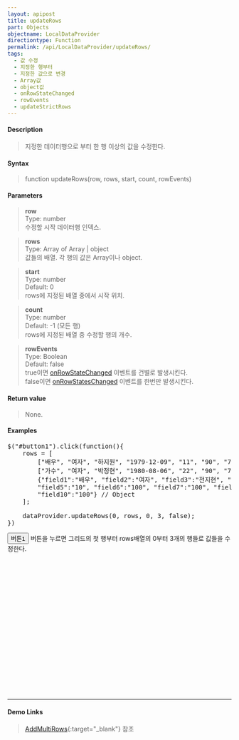 ```yaml
---
layout: apipost
title: updateRows
part: Objects
objectname: LocalDataProvider
directiontype: Function
permalink: /api/LocalDataProvider/updateRows/
tags:
  - 값 수정
  - 지정한 행부터
  - 지정한 값으로 변경
  - Array값
  - object값
  - onRowStateChanged
  - rowEvents
  - updateStrictRows
---
```


<script>
var gridView;
var dataProvider;
    
$(document).ready( function() {

    RealGridJS.setTrace(false);
    RealGridJS.setRootContext("/script");
    
    dataProvider = new RealGridJS.LocalDataProvider();
    gridView = new RealGridJS.GridView("realgrid");
    gridView.setDataSource(dataProvider);

    setFields(dataProvider);
    setColumns(gridView);

    var data = [
        ["가수", "여자", "정수라", "1988-09-02", "99", "90", "90", "100", "100", "90"],
        ["배우", "여자", "송윤아", "1990-02-18", "33", "90", "70", "60", "100", "80"],
        ["배우", "여자", "전도연", "1991-08-21", "22", "90", "70", "60", "100", "80"],
        ["가수", "여자", "이선희", "1978-01-19", "33", "90", "70", "60", "100", "80"],
        ["배우", "여자", "하지원", "1979-12-09", "11", "90", "70", "60", "100", "80"],
        ["가수", "여자", "소찬휘", "1987-05-12", "55", "90", "70", "60", "100", "80"],
        ["가수", "여자", "박정현", "1980-08-06", "22", "90", "70", "60", "100", "80"],
        ["배우", "여자", "전지현", "1977-03-28", "44", "90", "70", "60", "100", "80"]
    ];

    dataProvider.setRows(data);
    
    $("#button1").click(function(){
	    rows = [
	        ["배우", "여자", "하지원", "1979-12-09", "11", "90", "70", "60", "100", "80"],
	        ["가수", "여자", "박정현", "1980-08-06", "22", "90", "70", "60", "100", "80"],
	        {"field1":"배우", "field2":"여자", "field3":"전지현", "field4":"1977-03-28",
            "field5":"10", "field6":"100", "field7":"100", "field8":"100","field9":"100", 
            "field10":"100"}
	    ];

    	dataProvider.updateRows(0, rows, 0, 3, false);
	})

});

//다섯개의 필드를 가진 배열 객체를 생성합니다.
function setFields(provider) {
    var fields = [{
    	fieldName: "field1"
    }, {
        fieldName: "field2"
    }, {
        fieldName: "field3"
    }, {
        fieldName: "field4",
        dataType: "datetime"
    }, {
        fieldName: "field5",
        dataType: "number"
    }, {
        fieldName: "field6",
        dataType: "number"
    },{
        fieldName: "field7",
        dataType: "number"
    }, {
        fieldName: "field8",
        dataType: "number"
    }, {
        fieldName: "field9",
        dataType: "number"
    }, {
        fieldName: "field10",
        dataType: "number"
    }];

    //DataProvider의 setFields함수로 필드를 입력합니다.    
    provider.setFields(fields);    
}

//필드와 연결된 컬럼 배열 객체를 생성합니다.
function setColumns(grid) {
    var columns = [{
        name: "col1",
        fieldName: "field1",
        header : {
            text: "직업"
        },
        width : 60            
    }, {
        name: "col2",
        fieldName: "field2",
        header : {
            text: "성별"
        },
        editor : {
            type: "dropDown",
            dropDownCount: 2,
            values: ["남자", "여자"],
            labels: ["남", "여"],
            lookupDisplay: true
        },
        width: 50
    }, {
        name: "col3",
        fieldName: "field3",
        header : {
            text: "이름"
        },
        width: 80
    }, {
        name: "col4",
        fieldName: "field4",
        header : {
            text: "생일"
        },
        editor: {
            type: "date",
            datetimeFormat: "yyyy-MM-dd"
        },
        width: 90
    }, {
        name: "col5",
        fieldName: "field5",
        header : {
            text: "수학"
        },
        editor : {
            type: "number"
        },
        width: 80
    }, {
        name: "col6",
        fieldName: "field6",
        header : {
          text: "민법"
        },
        width: 80
    }, {
        name: "col7",
        fieldName: "field7",
        header : {
            text: "한국사"
        },
        width: 80
    }, {
        name: "col8",
        fieldName: "field8",
        header : {
            text: "영어"
        },
        width: 80
    }, {
        name: "col9",
        fieldName: "field9",
        header : {
            text: "과학"
        },
        width: 80
    }, {
        name: "col10",
        fieldName: "field10",
        header : {
            text: "사회"
        },
        width: 80
    }];

    //컬럼을 GridView에 입력 합니다.
    grid.setColumns(columns);

}

</script>

#### Description

> 지정한 데이터행으로 부터 한 행 이상의 값을 수정한다.

#### Syntax

> function updateRows(row, rows, start, count, rowEvents)

#### Parameters

> **row**  
> Type: number  
> 수정할 시작 데이터행 인덱스.

> **rows**  
> Type: Array of Array \| object  
> 값들의 배열. 각 행의 값은 Array이나 object.

> **start**  
> Type: number  
> Default: 0  
> rows에 지정된 배열 중에서 시작 위치.

> **count**  
> Type: number  
> Default: -1 (모든 행)  
> rows에 지정된 배열 중 수정할 행의 개수.

> **rowEvents**   
> Type: Boolean  
> Default: false  
> true이면 [onRowStateChanged](/api/LocalDataProvider/onRowStateChanged/) 이벤트를 건별로 발생시킨다.  
> false이면 [onRowStatesChanged](/api/LocalDataProvider/onRowStatesChanged/) 이벤트를 한번만 발생시킨다.  

#### Return value

> None.

#### Examples 

<pre class="prettyprint">
$("#button1").click(function(){
    rows = [
        ["배우", "여자", "하지원", "1979-12-09", "11", "90", "70", "60", "100", "80"],
        ["가수", "여자", "박정현", "1980-08-06", "22", "90", "70", "60", "100", "80"], // Array
        {"field1":"배우", "field2":"여자", "field3":"전지현", "field4":"1977-03-28",
        "field5":"10", "field6":"100", "field7":"100", "field8":"100","field9":"100", 
        "field10":"100"} // Object
    ];

    dataProvider.updateRows(0, rows, 0, 3, false);
})
</pre>

<button id="button1" class="btn btn-success btn-xs">버튼1</button>
버튼을 누르면 그리드의 첫 행부터 rows배열의 0부터 3개의 행들로 값들을 수정한다.
<br/>
<div id="realgrid" style="width: 100%; height: 300px;"></div>
<p></p>

---

#### Demo Links

> [AddMultiRows](http://demo.realgrid.com/Demo/AddMultiRows#.example){:target="_blank"} 참조
